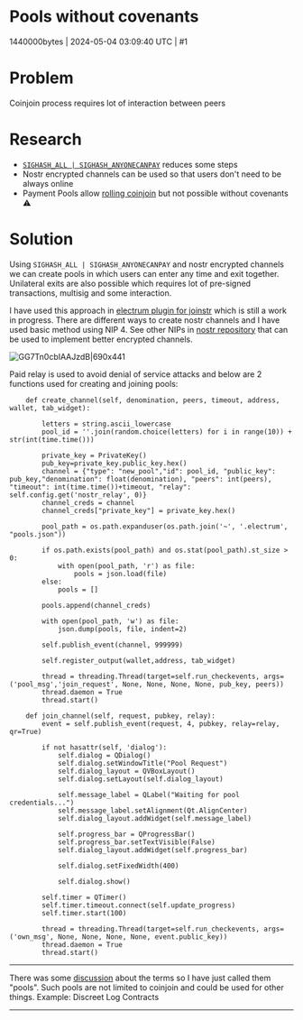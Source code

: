 # Pools without covenants

1440000bytes | 2024-05-04 03:09:40 UTC | #1

<h1>Problem</h1>

Coinjoin process requires lot of interaction between peers

<h1>Research</h1>

- [`SIGHASH_ALL | SIGHASH_ANYONECANPAY`](https://lists.linuxfoundation.org/pipermail/bitcoin-dev/2023-May/021696.html) reduces some steps 
- Nostr encrypted channels can be used so that users don't need to be always online
- Payment Pools allow [rolling coinjoin](https://rubin.io/bitcoin/2021/12/10/advent-13/#fnref:greg) but not possible without covenants :warning:

<h1>Solution</h1>

Using `SIGHASH_ALL | SIGHASH_ANYONECANPAY` and nostr encrypted channels we can create pools in which users can enter any time and exit together. Unilateral exits are also possible which requires lot of pre-signed transactions, multisig and some interaction.

I have used this approach in [electrum plugin for joinstr](https://gitlab.com/1440000bytes/joinstr/-/tree/main/plugin) which is still a work in progress. There are different ways to create nostr channels and I have used basic method using NIP 4. See other NIPs in [nostr repository](https://github.com/nostr-protocol/nips) that can be used to implement better encrypted channels.

![GG7Tn0cbIAAJzdB|690x441](upload://b8vWzjfdnYoGRp5NsV5xbDX72c9.png)

Paid relay is used to avoid denial of service attacks and below are 2 functions used for creating and joining pools:

```
    def create_channel(self, denomination, peers, timeout, address, wallet, tab_widget):

        letters = string.ascii_lowercase
        pool_id = ''.join(random.choice(letters) for i in range(10)) + str(int(time.time()))

        private_key = PrivateKey()
        pub_key=private_key.public_key.hex()
        channel = {"type": "new_pool","id": pool_id, "public_key": pub_key,"denomination": float(denomination), "peers": int(peers), "timeout": int(time.time())+timeout, "relay": self.config.get('nostr_relay', 0)}
        channel_creds = channel
        channel_creds["private_key"] = private_key.hex()     

        pool_path = os.path.expanduser(os.path.join('~', '.electrum', "pools.json"))
    
        if os.path.exists(pool_path) and os.stat(pool_path).st_size > 0:
            with open(pool_path, 'r') as file:
                pools = json.load(file)
        else:
            pools = []

        pools.append(channel_creds)

        with open(pool_path, 'w') as file:
            json.dump(pools, file, indent=2)

        self.publish_event(channel, 999999)

        self.register_output(wallet,address, tab_widget)

        thread = threading.Thread(target=self.run_checkevents, args=('pool_msg','join_request', None, None, None, None, pub_key, peers))
        thread.daemon = True
        thread.start()
```

```
    def join_channel(self, request, pubkey, relay):
        event = self.publish_event(request, 4, pubkey, relay=relay, qr=True)
        
        if not hasattr(self, 'dialog'):
            self.dialog = QDialog()
            self.dialog.setWindowTitle("Pool Request")
            self.dialog_layout = QVBoxLayout()
            self.dialog.setLayout(self.dialog_layout)

            self.message_label = QLabel("Waiting for pool credentials...")
            self.message_label.setAlignment(Qt.AlignCenter)
            self.dialog_layout.addWidget(self.message_label)

            self.progress_bar = QProgressBar()
            self.progress_bar.setTextVisible(False)
            self.dialog_layout.addWidget(self.progress_bar)

            self.dialog.setFixedWidth(400)

            self.dialog.show()

        self.timer = QTimer()
        self.timer.timeout.connect(self.update_progress)
        self.timer.start(100)

        thread = threading.Thread(target=self.run_checkevents, args=('own_msg', None, None, None, None, event.public_key))
        thread.daemon = True
        thread.start()
```

---

There was some [discussion](https://github.com/stevenroose/covenants.info/pull/16#issuecomment-1891021885) about the terms so I have just called them "pools". Such pools are not limited to coinjoin and could be used for other things. Example: Discreet Log Contracts

-------------------------

